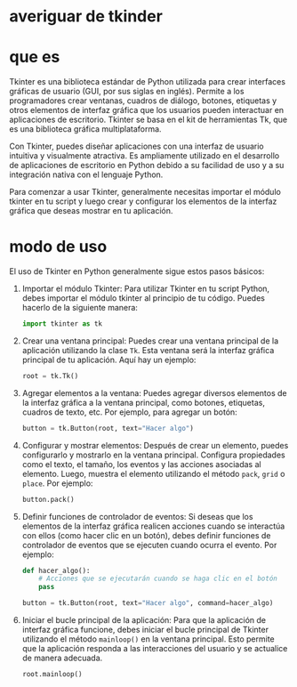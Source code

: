 # averiguar de tkinder
# que es
Tkinter es una biblioteca estándar de Python utilizada para crear interfaces gráficas de usuario (GUI, por sus siglas en inglés). Permite a los programadores crear ventanas, cuadros de diálogo, botones, etiquetas y otros elementos de interfaz gráfica que los usuarios pueden interactuar en aplicaciones de escritorio. Tkinter se basa en el kit de herramientas Tk, que es una biblioteca gráfica multiplataforma.

Con Tkinter, puedes diseñar aplicaciones con una interfaz de usuario intuitiva y visualmente atractiva. Es ampliamente utilizado en el desarrollo de aplicaciones de escritorio en Python debido a su facilidad de uso y a su integración nativa con el lenguaje Python.

Para comenzar a usar Tkinter, generalmente necesitas importar el módulo tkinter en tu script y luego crear y configurar los elementos de la interfaz gráfica que deseas mostrar en tu aplicación.
# modo de uso
El uso de Tkinter en Python generalmente sigue estos pasos básicos:

1. Importar el módulo Tkinter:
   Para utilizar Tkinter en tu script Python, debes importar el módulo tkinter al principio de tu código. Puedes hacerlo de la siguiente manera:

   ```python
   import tkinter as tk
   ```
   

2. Crear una ventana principal:
   Puedes crear una ventana principal de la aplicación utilizando la clase `Tk`. Esta ventana será la interfaz gráfica principal de tu aplicación. Aquí hay un ejemplo:

   ```python
   root = tk.Tk()
   ```

3. Agregar elementos a la ventana:
   Puedes agregar diversos elementos de la interfaz gráfica a la ventana principal, como botones, etiquetas, cuadros de texto, etc. Por ejemplo, para agregar un botón:

   ```python
   button = tk.Button(root, text="Hacer algo")
   ```
   

4. Configurar y mostrar elementos:
   Después de crear un elemento, puedes configurarlo y mostrarlo en la ventana principal. Configura propiedades como el texto, el tamaño, los eventos y las acciones asociadas al elemento. Luego, muestra el elemento utilizando el método `pack`, `grid` o `place`. Por ejemplo:

   ```python
   button.pack()
   ```

5. Definir funciones de controlador de eventos:
   Si deseas que los elementos de la interfaz gráfica realicen acciones cuando se interactúa con ellos (como hacer clic en un botón), debes definir funciones de controlador de eventos que se ejecuten cuando ocurra el evento. Por ejemplo:

   ```python
   def hacer_algo():
       # Acciones que se ejecutarán cuando se haga clic en el botón
       pass

   button = tk.Button(root, text="Hacer algo", command=hacer_algo)
   ```

6. Iniciar el bucle principal de la aplicación:
   Para que la aplicación de interfaz gráfica funcione, debes iniciar el bucle principal de Tkinter utilizando el método `mainloop()` en la ventana principal. Esto permite que la aplicación responda a las interacciones del usuario y se actualice de manera adecuada.

   ```python
   root.mainloop()
   ```